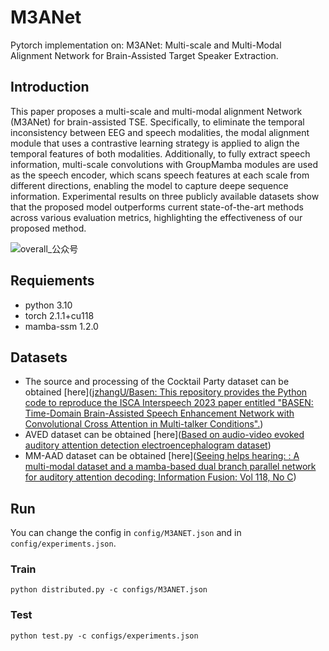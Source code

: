 # M3ANet

Pytorch implementation on: M3ANet: Multi-scale and Multi-Modal Alignment Network for Brain-Assisted Target Speaker Extraction.

## Introduction

This paper proposes a multi-scale and multi-modal alignment Network (M3ANet) for brain-assisted TSE. Specifically, to eliminate the temporal inconsistency between EEG and speech modalities, the modal alignment module that uses a contrastive learning strategy is applied to align the temporal features of both modalities. Additionally, to fully extract speech information, multi-scale convolutions with GroupMamba modules are used as the speech encoder, which scans speech features at each scale from different directions, enabling the model to capture deepe sequence information. Experimental results on three publicly available datasets show that the proposed model outperforms current state-of-the-art methods across various evaluation metrics, highlighting the effectiveness of our proposed method.

![overall_公众号](D:\写论文\图\overall_公众号.jpg)

## Requiements

- python 3.10
- torch  2.1.1+cu118
- mamba-ssm  1.2.0

## Datasets
- The source and processing of the Cocktail Party dataset can be obtained [here]([jzhangU/Basen: This repository provides the Python code to reproduce the ISCA Interspeech 2023 paper entitled "BASEN: Time-Domain Brain-Assisted Speech Enhancement Network with Convolutional Cross Attention in Multi-talker Conditions".](https://github.com/jzhangU/Basen))
- AVED dataset can be obtained [here]([Based on audio-video evoked auditory attention detection electroencephalogram dataset](https://www.sciopen.com/article/10.16511/j.cnki.qhdxxb.2024.26.024))
- MM-AAD dataset can be obtained [here]([Seeing helps hearing: : A multi-modal dataset and a mamba-based dual branch parallel network for auditory attention decoding: Information Fusion: Vol 118, No C](https://dl.acm.org/doi/10.1016/j.inffus.2025.102946))

## Run

You can change the config in ```config/M3ANET.json``` and in ```config/experiments.json```.

### Train

```python distributed.py -c configs/M3ANET.json```

### Test

```python test.py -c configs/experiments.json```
